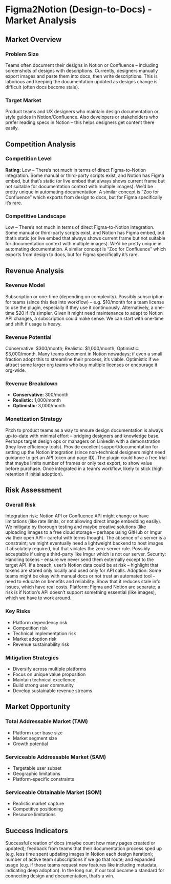 # Figma2Notion (Design-to-Docs) - Market Analysis

## Market Overview

### Problem Size
Teams often document their designs in Notion or Confluence – including screenshots of designs with descriptions. Currently, designers manually export images and paste them into docs, then write descriptions. This is laborious and keeping the documentation updated as designs change is difficult (often docs become stale).

### Target Market
Product teams and UX designers who maintain design documentation or style guides in Notion/Confluence. Also developers or stakeholders who prefer reading specs in Notion – this helps designers get content there easily.

## Competition Analysis

### Competition Level
**Rating:** Low – There’s not much in terms of direct Figma-to-Notion integration. Some manual or third-party scripts exist, and Notion has Figma embed, but that’s static (or live embed that always shows current frame but not suitable for documentation context with multiple images). We’d be pretty unique in automating documentation. A similar concept is “Zoo for Confluence” which exports from design to docs, but for Figma specifically it’s rare.

### Competitive Landscape
Low – There’s not much in terms of direct Figma-to-Notion integration. Some manual or third-party scripts exist, and Notion has Figma embed, but that’s static (or live embed that always shows current frame but not suitable for documentation context with multiple images). We’d be pretty unique in automating documentation. A similar concept is “Zoo for Confluence” which exports from design to docs, but for Figma specifically it’s rare.

## Revenue Analysis

### Revenue Model
Subscription or one-time (depending on complexity). Possibly subscription for teams (since this ties into workflow) – e.g. $10/month for a team license to use the plugin, especially if they use it continuously. Alternatively, a one-time $20 if it’s simpler. Given it might need maintenance to adapt to Notion API changes, a subscription could make sense. We can start with one-time and shift if usage is heavy.

### Revenue Potential
Conservative: $300/month; Realistic: $1,000/month; Optimistic: $3,000/month. Many teams document in Notion nowadays; if even a small fraction adopt this to streamline their process, it’s viable. Optimistic if we attract some larger org teams who buy multiple licenses or encourage it org-wide.

### Revenue Breakdown
- **Conservative:** 300/month
- **Realistic:** 1,000/month
- **Optimistic:** 3,000/month

### Monetization Strategy
Pitch to product teams as a way to ensure design documentation is always up-to-date with minimal effort – bridging designers and knowledge base. Perhaps target design ops or managers on LinkedIn with a demonstration (they love efficiency tools). Provide excellent support/documentation for setting up the Notion integration (since non-technical designers might need guidance to get an API token and page ID). The plugin could have a free trial that maybe limits number of frames or only text export, to show value before purchase. Once integrated in a team’s workflow, likely to stick (high retention if initial adoption).

## Risk Assessment

### Overall Risk
Integration risk: Notion API or Confluence API might change or have limitations (like rate limits, or not allowing direct image embedding easily). We mitigate by thorough testing and maybe creative solutions (like uploading images to a free cloud storage – perhaps using GitHub or Imgur via their open API – careful with terms though). The absence of a server is a constraint; we might eventually need a lightweight backend to host images if absolutely required, but that violates the zero-server rule. Possibly acceptable if using a third-party like Imgur which is not our server. Security: Handling tokens – ensure we never send them externally except to the target API. If a breach, user’s Notion data could be at risk – highlight that tokens are stored only locally and used only for API calls. Adoption: Some teams might be okay with manual docs or not trust an automated tool – need to educate on benefits and reliability. Show that it reduces stale info issues, which have real costs. Platform: Figma and Notion are separate; a risk is if Notion’s API doesn’t support something essential (like images), which we have to work around.

### Key Risks
- Platform dependency risk
- Competition risk
- Technical implementation risk
- Market adoption risk
- Revenue sustainability risk

### Mitigation Strategies
- Diversify across multiple platforms
- Focus on unique value proposition
- Maintain technical excellence
- Build strong user community
- Develop sustainable revenue streams

## Market Opportunity

### Total Addressable Market (TAM)
- Platform user base size
- Market segment size
- Growth potential

### Serviceable Addressable Market (SAM)
- Targetable user subset
- Geographic limitations
- Platform-specific constraints

### Serviceable Obtainable Market (SOM)
- Realistic market capture
- Competitive positioning
- Resource limitations

## Success Indicators
Successful creation of docs (maybe count how many pages created or updated); feedback from teams that their documentation process sped up (e.g. less time spent updating images in Notion each design iteration); number of active team subscriptions if we go that route; and expanded usage (e.g. if those teams request new features like including metadata, indicating deep adoption). In the long run, if our tool became a standard for connecting design and documentation, that’s a win.
